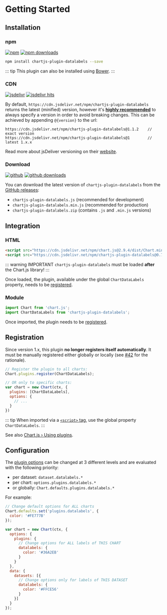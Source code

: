 # Getting Started

## Installation

### npm

[![npm](https://img.shields.io/npm/v/chartjs-plugin-datalabels.svg?style=flat-square&maxAge=600)](https://npmjs.com/package/chartjs-plugin-datalabels) [![npm downloads](https://img.shields.io/npm/dm/chartjs-plugin-datalabels.svg?style=flat-square&maxAge=600)](https://npmjs.com/package/chartjs-plugin-datalabels)

```sh
npm install chartjs-plugin-datalabels --save
```

::: tip
This plugin can also be installed using [Bower](https://bower.io/).
:::

### CDN

[![jsdelivr](https://img.shields.io/npm/v/chartjs-plugin-datalabels.svg?label=jsdelivr&style=flat-square&maxAge=600)](https://cdn.jsdelivr.net/npm/chartjs-plugin-datalabels@latest/dist/) [![jsdelivr hits](https://data.jsdelivr.com/v1/package/npm/chartjs-plugin-datalabels/badge)](https://www.jsdelivr.com/package/npm/chartjs-plugin-datalabels)

By default, `https://cdn.jsdelivr.net/npm/chartjs-plugin-datalabels` returns the latest (minified) version, however it's [**highly recommended**](https://www.jsdelivr.com/features) to always specify a version in order to avoid breaking changes. This can be achieved by appending `@{version}` to the url:

```
https://cdn.jsdelivr.net/npm/chartjs-plugin-datalabels@1.1.2    // exact version
https://cdn.jsdelivr.net/npm/chartjs-plugin-datalabels@1        // latest 1.x.x
```

Read more about jsDeliver versioning on their [website](http://www.jsdelivr.com/).

### Download

[![github](https://img.shields.io/github/release/chartjs/chartjs-plugin-datalabels.svg?style=flat-square&maxAge=600)](https://github.com/chartjs/chartjs-plugin-datalabels/releases/latest) [![github downloads](https://img.shields.io/github/downloads/chartjs/chartjs-plugin-datalabels/total.svg?style=flat-square&maxAge=600)](http://www.somsubhra.com/github-release-stats/?username=chartjs&repository=chartjs-plugin-datalabels)

You can download the latest version of `chartjs-plugin-datalabels` from the [GitHub releases](https://github.com/chartjs/chartjs-plugin-datalabels/releases/latest):

- `chartjs-plugin-datalabels.js` (recommended for development)
- `chartjs-plugin-datalabels.min.js` (recommended for production)
- `chartjs-plugin-datalabels.zip` (contains `.js` and `.min.js` versions)

## Integration

### HTML

```html
<script src="https://cdn.jsdelivr.net/npm/chart.js@2.9.4/dist/Chart.min.js"></script>
<script src="https://cdn.jsdelivr.net/npm/chartjs-plugin-datalabels@0.7.0"></script>
```

::: warning IMPORTANT
`chartjs-plugin-datalabels` must be loaded **after** the Chart.js library!
:::

Once loaded, the plugin, available under the global `ChartDataLabels` property, needs to be [registered](#registration).

### Module

```javascript
import Chart from 'chart.js';
import ChartDataLabels from 'chartjs-plugin-datalabels';
```

Once imported, the plugin needs to be [registered](#registration).

## Registration

Since version 1.x, this plugin **no longer registers itself automatically**. It must be manually registered either globally or locally (see [#42](https://github.com/chartjs/chartjs-plugin-datalabels/issues/42) for the rationale).

```javascript
// Register the plugin to all charts:
Chart.plugins.register(ChartDataLabels);
```

```javascript
// OR only to specific charts:
var chart = new Chart(ctx, {
  plugins: [ChartDataLabels],
  options: {
    // ...
  }
})
```
::: tip
When imported via a [`<script>` tag](#html), use the global property `ChartDataLabels`.
:::

See also [Chart.js &rsaquo; Using plugins](https://www.chartjs.org/docs/latest/developers/plugins.html).

## Configuration

The [plugin options](options.md) can be changed at 3 different levels and are evaluated with the following priority:

- per dataset: `dataset.datalabels.*`
- per chart: `options.plugins.datalabels.*`
- or globally: `Chart.defaults.plugins.datalabels.*`

For example:

```javascript
// Change default options for ALL charts
Chart.defaults.set('plugins.datalabels', {
  color: '#FE777B'
});

var chart = new Chart(ctx, {
  options: {
    plugins: {
      // Change options for ALL labels of THIS CHART
      datalabels: {
        color: '#36A2EB'
      }
    }
  },
  data: {
    datasets: [{
      // Change options only for labels of THIS DATASET
      datalabels: {
        color: '#FFCE56'
      }
    }]
  }
});
```
